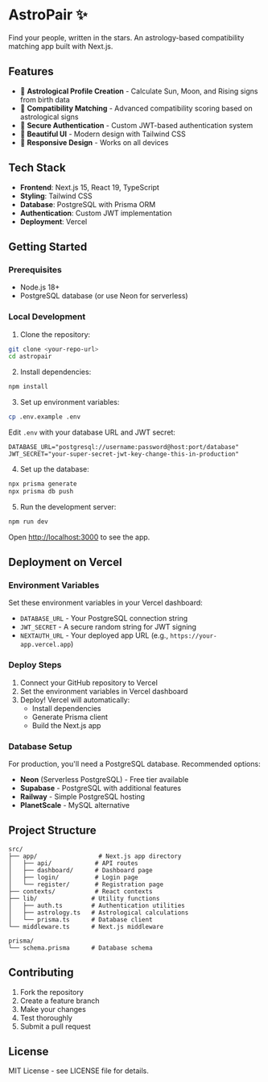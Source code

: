 # AstroPair ✨

Find your people, written in the stars. An astrology-based compatibility matching app built with Next.js.

## Features

- 🌟 **Astrological Profile Creation** - Calculate Sun, Moon, and Rising signs from birth data
- 💫 **Compatibility Matching** - Advanced compatibility scoring based on astrological signs
- 🔐 **Secure Authentication** - Custom JWT-based authentication system
- 🎨 **Beautiful UI** - Modern design with Tailwind CSS
- 📱 **Responsive Design** - Works on all devices

## Tech Stack

- **Frontend**: Next.js 15, React 19, TypeScript
- **Styling**: Tailwind CSS
- **Database**: PostgreSQL with Prisma ORM
- **Authentication**: Custom JWT implementation
- **Deployment**: Vercel

## Getting Started

### Prerequisites

- Node.js 18+
- PostgreSQL database (or use Neon for serverless)

### Local Development

1. Clone the repository:
```bash
git clone <your-repo-url>
cd astropair
```

2. Install dependencies:
```bash
npm install
```

3. Set up environment variables:
```bash
cp .env.example .env
```

Edit `.env` with your database URL and JWT secret:
```env
DATABASE_URL="postgresql://username:password@host:port/database"
JWT_SECRET="your-super-secret-jwt-key-change-this-in-production"
```

4. Set up the database:
```bash
npx prisma generate
npx prisma db push
```

5. Run the development server:
```bash
npm run dev
```

Open [http://localhost:3000](http://localhost:3000) to see the app.

## Deployment on Vercel

### Environment Variables

Set these environment variables in your Vercel dashboard:

- `DATABASE_URL` - Your PostgreSQL connection string
- `JWT_SECRET` - A secure random string for JWT signing
- `NEXTAUTH_URL` - Your deployed app URL (e.g., `https://your-app.vercel.app`)

### Deploy Steps

1. Connect your GitHub repository to Vercel
2. Set the environment variables in Vercel dashboard
3. Deploy! Vercel will automatically:
   - Install dependencies
   - Generate Prisma client
   - Build the Next.js app

### Database Setup

For production, you'll need a PostgreSQL database. Recommended options:

- **Neon** (Serverless PostgreSQL) - Free tier available
- **Supabase** - PostgreSQL with additional features
- **Railway** - Simple PostgreSQL hosting
- **PlanetScale** - MySQL alternative

## Project Structure

```
src/
├── app/                 # Next.js app directory
│   ├── api/            # API routes
│   ├── dashboard/      # Dashboard page
│   ├── login/          # Login page
│   └── register/       # Registration page
├── contexts/           # React contexts
├── lib/               # Utility functions
│   ├── auth.ts        # Authentication utilities
│   ├── astrology.ts   # Astrological calculations
│   └── prisma.ts      # Database client
└── middleware.ts      # Next.js middleware

prisma/
└── schema.prisma      # Database schema
```

## Contributing

1. Fork the repository
2. Create a feature branch
3. Make your changes
4. Test thoroughly
5. Submit a pull request

## License

MIT License - see LICENSE file for details.
